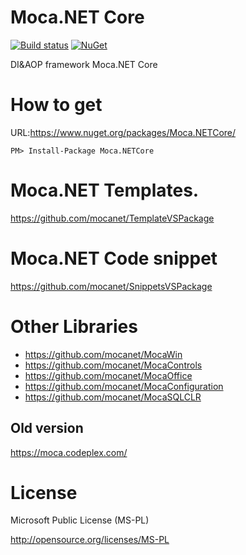 # Moca.NET Core

[![Build status](https://ci.appveyor.com/api/projects/status/kq6o4o1jcia74so0?svg=true)](https://ci.appveyor.com/project/miyabis/mocacore)
[![NuGet](https://img.shields.io/nuget/v/Moca.NETCore.svg)](https://www.nuget.org/packages/Moca.NETCore/)

DI&amp;AOP framework Moca.NET Core

How to get
==========

URL:https://www.nuget.org/packages/Moca.NETCore/
```
PM> Install-Package Moca.NETCore
```


Moca.NET Templates.
==========

https://github.com/mocanet/TemplateVSPackage


Moca.NET Code snippet
==========

https://github.com/mocanet/SnippetsVSPackage


Other Libraries
==========

* https://github.com/mocanet/MocaWin
* https://github.com/mocanet/MocaControls
* https://github.com/mocanet/MocaOffice
* https://github.com/mocanet/MocaConfiguration
* https://github.com/mocanet/MocaSQLCLR
 
## Old version

https://moca.codeplex.com/


License
=======

Microsoft Public License (MS-PL)

http://opensource.org/licenses/MS-PL
